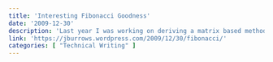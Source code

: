 ```yaml
---
title: 'Interesting Fibonacci Goodness'
date: '2009-12-30'
description: 'Last year I was working on deriving a matrix based method for translating and rotating various polygons around pentagons. In the process of this I got sidetracked and started to look into the golden mean. People swoon over how it defines the most beautiful rectangles! It crops up inside pentagons and various 3-D polyhedra. It’s glorious. It’s just like how a circle has the ratio pi, and it has a name too: phi. I’ll be writing it down in Greek from here on out (it’s originally from there anyway). So learn this shape: \varphi Sometimes people write it out like this: \phi  Either way it’s just a variable name. Sometimes it refers to something other than the golden mean, but here it’s the golden mean. As I found powers of \varphi , I kept noticing certain values popping up in sequence. It turns out that one can find powers of \varphi  through the following formula:'
link: 'https://jburrows.wordpress.com/2009/12/30/fibonacci/'
categories: [ "Technical Writing" ]
---
```

